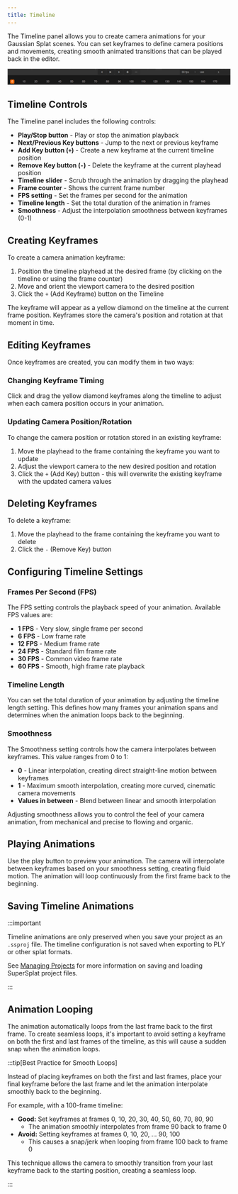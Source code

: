 ```yaml
---
title: Timeline
---
```


The Timeline panel allows you to create camera animations for your Gaussian Splat scenes. You can set keyframes to define camera positions and movements, creating smooth animated transitions that can be played back in the editor.

<img width="931" alt="Screenshot 2025-01-03 at 13 52 25" src="/img/user-manual/gaussian-splatting/editing/supersplat/timeline.png" />

## Timeline Controls

The Timeline panel includes the following controls:

- **Play/Stop button** - Play or stop the animation playback
- **Next/Previous Key buttons** - Jump to the next or previous keyframe
- **Add Key button (`+`)** - Create a new keyframe at the current timeline position
- **Remove Key button (`-`)** - Delete the keyframe at the current playhead position
- **Timeline slider** - Scrub through the animation by dragging the playhead
- **Frame counter** - Shows the current frame number
- **FPS setting** - Set the frames per second for the animation
- **Timeline length** - Set the total duration of the animation in frames
- **Smoothness** - Adjust the interpolation smoothness between keyframes (0-1)

## Creating Keyframes

To create a camera animation keyframe:

1. Position the timeline playhead at the desired frame (by clicking on the timeline or using the frame counter)
2. Move and orient the viewport camera to the desired position
3. Click the `+` (Add Keyframe) button on the Timeline

The keyframe will appear as a yellow diamond on the timeline at the current frame position. Keyframes store the camera's position and rotation at that moment in time.

## Editing Keyframes

Once keyframes are created, you can modify them in two ways:

### Changing Keyframe Timing

Click and drag the yellow diamond keyframes along the timeline to adjust when each camera position occurs in your animation.

### Updating Camera Position/Rotation

To change the camera position or rotation stored in an existing keyframe:

1. Move the playhead to the frame containing the keyframe you want to update
2. Adjust the viewport camera to the new desired position and rotation
3. Click the `+` (Add Key) button - this will overwrite the existing keyframe with the updated camera values

## Deleting Keyframes

To delete a keyframe:

1. Move the playhead to the frame containing the keyframe you want to delete
2. Click the `-` (Remove Key) button

## Configuring Timeline Settings

### Frames Per Second (FPS)

The FPS setting controls the playback speed of your animation. Available FPS values are:

- **1 FPS** - Very slow, single frame per second
- **6 FPS** - Low frame rate
- **12 FPS** - Medium frame rate
- **24 FPS** - Standard film frame rate
- **30 FPS** - Common video frame rate
- **60 FPS** - Smooth, high frame rate playback

### Timeline Length

You can set the total duration of your animation by adjusting the timeline length setting. This defines how many frames your animation spans and determines when the animation loops back to the beginning.

### Smoothness

The Smoothness setting controls how the camera interpolates between keyframes. This value ranges from 0 to 1:

- **0** - Linear interpolation, creating direct straight-line motion between keyframes
- **1** - Maximum smooth interpolation, creating more curved, cinematic camera movements
- **Values in between** - Blend between linear and smooth interpolation

Adjusting smoothness allows you to control the feel of your camera animation, from mechanical and precise to flowing and organic.

## Playing Animations

Use the play button to preview your animation. The camera will interpolate between keyframes based on your smoothness setting, creating fluid motion. The animation will loop continuously from the first frame back to the beginning.

## Saving Timeline Animations

:::important

Timeline animations are only preserved when you save your project as an `.ssproj` file. The timeline configuration is not saved when exporting to PLY or other splat formats.

See [Managing Projects](managing-projects.md) for more information on saving and loading SuperSplat project files.

:::

## Animation Looping

The animation automatically loops from the last frame back to the first frame. To create seamless loops, it's important to avoid setting a keyframe on both the first and last frames of the timeline, as this will cause a sudden snap when the animation loops.

:::tip[Best Practice for Smooth Loops]

Instead of placing keyframes on both the first and last frames, place your final keyframe before the last frame and let the animation interpolate smoothly back to the beginning.

For example, with a 100-frame timeline:

- **Good:** Set keyframes at frames 0, 10, 20, 30, 40, 50, 60, 70, 80, 90
  - The animation smoothly interpolates from frame 90 back to frame 0
- **Avoid:** Setting keyframes at frames 0, 10, 20, ... 90, 100
  - This causes a snap/jerk when looping from frame 100 back to frame 0

This technique allows the camera to smoothly transition from your last keyframe back to the starting position, creating a seamless loop.

:::
